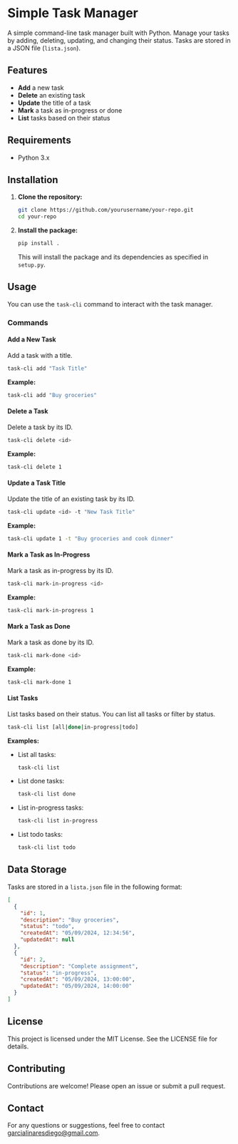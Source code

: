 # Simple Task Manager

A simple command-line task manager built with Python. Manage your tasks by adding, deleting, updating, and changing their status. Tasks are stored in a JSON file (`lista.json`).

## Features

- **Add** a new task
- **Delete** an existing task
- **Update** the title of a task
- **Mark** a task as in-progress or done
- **List** tasks based on their status

## Requirements

- Python 3.x

## Installation

1. **Clone the repository:**

    ```bash
    git clone https://github.com/yourusername/your-repo.git
    cd your-repo
    ```

2. **Install the package:**

    ```bash
    pip install .
    ```

    This will install the package and its dependencies as specified in `setup.py`.

## Usage

You can use the `task-cli` command to interact with the task manager.

### Commands

#### Add a New Task

Add a task with a title.

```bash
task-cli add "Task Title"
```

**Example:**

```bash
task-cli add "Buy groceries"
```

#### Delete a Task

Delete a task by its ID.

```bash
task-cli delete <id>
```

**Example:**

```bash
task-cli delete 1
```

#### Update a Task Title

Update the title of an existing task by its ID.

```bash
task-cli update <id> -t "New Task Title"
```

**Example:**

```bash
task-cli update 1 -t "Buy groceries and cook dinner"
```

#### Mark a Task as In-Progress

Mark a task as in-progress by its ID.

```bash
task-cli mark-in-progress <id>
```

**Example:**

```bash
task-cli mark-in-progress 1
```

#### Mark a Task as Done

Mark a task as done by its ID.

```bash
task-cli mark-done <id>
```

**Example:**

```bash
task-cli mark-done 1
```

#### List Tasks

List tasks based on their status. You can list all tasks or filter by status.

```bash
task-cli list [all|done|in-progress|todo]
```

**Examples:**

- List all tasks:

    ```bash
    task-cli list
    ```

- List done tasks:

    ```bash
    task-cli list done
    ```

- List in-progress tasks:

    ```bash
    task-cli list in-progress
    ```

- List todo tasks:

    ```bash
    task-cli list todo
    ```

## Data Storage

Tasks are stored in a `lista.json` file in the following format:

```json
[
  {
    "id": 1,
    "description": "Buy groceries",
    "status": "todo",
    "createdAt": "05/09/2024, 12:34:56",
    "updatedAt": null
  },
  {
    "id": 2,
    "description": "Complete assignment",
    "status": "in-progress",
    "createdAt": "05/09/2024, 13:00:00",
    "updatedAt": "05/09/2024, 14:00:00"
  }
]
```

## License

This project is licensed under the MIT License. See the LICENSE file for details.

## Contributing

Contributions are welcome! Please open an issue or submit a pull request.

## Contact

For any questions or suggestions, feel free to contact [garcialinaresdiego@gmail.com](mailto:garcialinaresdiego@gmail.com).